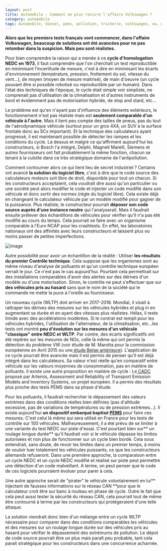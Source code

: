 ```yaml
---
layout: post
title: Automobile - Comment ne plus revivre l'affaire Volkswagen ?
category: automobile
tags: Automobile, diesel, pems, pollution, tricherie, volkswagen, vw, wltp
---
```


**Alors que les premiers tests français vont commencer, dans l'affaire Volkswagen, beaucoup de solutions ont été avancées pour ne pas retomber dans la suspicion. Mais peu sont réalistes.**

Pour bien comprendre la raison qui a menée à ce **cycle d'homologation NEDC en 1973**, il faut comprendre que l'on cherchait un test reproductible en minimisant l'incertitude de mesure, c'est à dire en minimisant les écarts d'environnement (température, pression, frottement du sol, vitesse du vent...), de moyen (moyen de mesure maitrisé), de main d'oeuvre (un cycle pouvant être si possible robotisé ou reproductible par un humain). Dans l'état des techniques de l'époque, le cycle était simple voir simpliste, ne comprenait pas d'utilisation de la climatisation et d'autres instruments de bord et évidemment pas de motorisation hybride, de stop and stard, etc...

Le problème est qu'en n'ayant pas d'influence des éléments extérieurs, le fonctionnement n'est pas réaliste mais est **seulement comparable d'un véhicule à l'autre**. Mais il tient peu compte des tailles de pneus, pas du tout de l'aérodynamique véhicule (surtout pour un gros 4X4, un SUV à la surface frontale donc au SCx important). Et la technique des calculateurs ayant progressé, il est maintenant possible de détecter les rampes et les conditions du cycle. Là dessus et malgré ce qu'affirment aujourd'hui les constructeurs, si Bosch l'a intégré, Delphi, Magneti Marelli, Siemens et autres fournisseurs ont fait probablement la même fonction, chacun se tenant à la culotte dans ce très stratégique domaine de l'antipollution.

Comment contourner alors ce qui tient lieu de secret industriel ? Certains ont avancé **la solution du logiciel libre**, c'est à dire que le code source des calculateurs moteurs soit libre de droit, disponible pour tout un chacun. Si les constructeurs acceptaient, cela voudrait dire aussi qu'un particulier ou une société peut alors modifier le code et injecter un code modifié dans son véhicule et donc sortir des normes (régle du logiciel libre). Cela existe déjà en changeant le calculateur véhicule par un modèle modifié pour gagner de la puissance. Plus réaliste, le constructeur pourrait **déposer son code source auprès d'une instance neutre** qui l'analyserait. Mais il faudrait ensuite prélever des échantillons de véhicules pour vérifier qu'il n'a pas été modifié au cours du temps. Cela pourrait se faire avec un organisme comparable à l'Euro NCAP pour les crashtests. En effet, les laboratoires nationaux ont des affinités avec leurs constructeurs et laissent plus ou moins passer de petites imperfections.

![image](https://filedn.eu/llqi9IBxlYouGRXYG2xlROb/img/2015/wltpnedc.jpg)

Autre possibilité pour avoir un échantillon de la réalité : Utiliser **les résultats du premier Contrôle technique**. Cela suppose que les organismes sont au même niveau d'analyse de polluants et qu'un contrôle technique européen verrait le jour. Ce n'est pas le cas aujourd'hui. Pourtant cela permettrait sur des installations comparables d'avoir des alertes sur des dérives d'un modèle ou d'une motorisation. Sinon, le contrôle ne peut s'effectuer que sur **des véhicules pris au hasard** sans que le nom de la société qui le commande ne mette la puce à l'oreille au fournisseur.

Un nouveau cycle (WLTP) doit arriver en 2017-2018. Mondial, il visait à rattraper les dérives des mesures sur les véhicules hybrides et plug in en augmentant sa durée et en ayant des vitesses plus réalistes. Hélas, il reste timide avec des accélérations modérées. Si le contrat est rempli pour les véhicules hybrides, l'utilisation de l'alternateur, de la climatisation, etc...les tests ont montré **peu d'évolution sur les mesures d'un véhicule "classique" entre NEDC et WLTP**. Par contre, des écarts significatifs ont été repérés sur les mesures de NOx, celle là même qui ont permis la détection du problème VW (voir étude de M. Marotta pour la commission européenne en Avril 2015 ou une<a href="http://users.ugent.be/%7Elsileghe/documents/TRD_960.pdf"> étude Belge antérieure</a>). L'application de ce cycle pourrait être avancée mais il est permis de penser qu'il est déjà intégré dans les calculateurs. Sa valeur n'est réelle qu'en comparatif entre véhicule sur les valeurs moyennes de consommation, pas en matière de polluants. Il existe une autre proposition en matière de cycle : Le<a href="http://dieselnet.com/standards/cycles/artemis.php"> CADC</a> proposé par Artemis, Assessment and Reliability of Transport Emission Models and Inventory Systems, un projet européen. Il a permis des résultats plus proche des tests PEMS dans sa phase d'étude.

Pour les polluants, il faudrait rechercher le dépassement des valeurs extrèmes dans des conditions réelles bien définies (pas d'altitude excessive, pas de variations de températures ou de pression extrèmes...). Il existe aujourd'hui **un dispositif embarqué baptisé <a href="https://en.wikipedia.org/wiki/Portable_emissions_measurement_system">PEMS</a>** pour faire ces mesures. C'est celui là même qui sera utilisé en France pour les tests de contrôle sur 100 véhicules. Malheureusement, il a été prévu de se limiter à une variante du test NEDC sur piste d'essai. C'est pourtant bien sur** un roulage longue durée** qu'il faudrait voir si le véhicule dépasse les limites autorisées et non plus de fonctionner sur un cycle bien bordé. Cela sous entendrait, sans doute, de revoir les limites dans un premier temps, à moins de vouloir tuer totalement les véhicules puissants, ce que les constructeurs allemands refuseront. Dans une première approche, la comparaison entre un cycle NEDC et un cycle NEDC modifié et réalisé sur piste peut permettre une détection d'un code malveillant. A terme, on peut penser que le code de ces logiciels pourraient évoluer pour parer à cela.

Une autre approche serait de "pirater" le véhicule volontairement en lui** injectant de fausses informations sur le réseau CAN **pour que le calculateur croit être sur banc à rouleau en phase de cycle. Outre le fait que cela peut aussi tester la sécurité du réseau CAN, cela pourrait tout de même être contourné à terme par les constructeurs qui protègeraient d'une telle attaque.

La solution viendrait donc bien d'un mélange entre un cycle WLTP nécessaire pour comparer dans des conditions comparables les véhicules et des mesures sur un roulage longue durée sur des véhicules pris au hasard pour vérifier le dépassement des extrémums de pollution. Le dépot de code source pourrait être un plus mais paraît peu probable, tant cela parait stratégique pour les constructeurs dans une concurrence acharnée.


